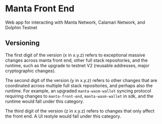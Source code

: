 # Manta Front End

Web app for interacting with Manta Network, Calamari Network, and Dolphin Testnet

## Versioning

The first digit of the version (x in x.y.z) refers to exceptional massive changes across manta front end, other full stack repositories, and the runtime, such as the upgrade to testnet V2 (reusable addresses, major cryptographic changes).

The second digit of the version (y in x.y.z) refers to other changes that are coordinated across multiple full stack repositories, and perhaps also the runtime. For example, an upgraded `manta-wasm-wallet` syncing protocol requiring changes to `manta-front-end`, `manta-wasm-wallet` in sdk, and the runtime would fall under this category.

The third digit of the version (z in x.y.z) refers to changes that only affect the front end. A UI restyle would fall under this category.
